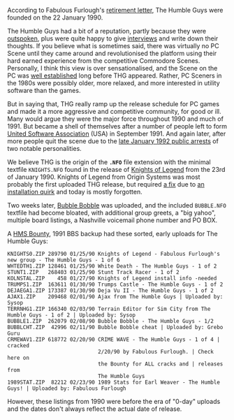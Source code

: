 According to Fabulous Furlough's [retirement letter](/f/b144a1), The Humble Guys were founded on the 22 January 1990.

The Humble Guys had a bit of a reputation, partly because they were [outspoken](/f/a93245), plus were quite happy to give [interviews](https://wayback.defacto2.net/the-scene-news-from-1999-september-14/interview-002.html) and write down their thoughts. If you believe what is sometimes said, there was virtually no PC Scene until they came around and revolutionised the platform using their hard earned experience from the competitive Commodore Scenes. Personally, I think this view is over sensationalised, and the Scene on the PC was [well established](/files/intro) long before THG appeared. Rather, PC Sceners in the 1980s were possibly older, more relaxed, and more interested in utility software than the games. 

But in saying that, THG really ramp up the release schedule for PC games and made it a more aggressive and competitive community, for good or ill. 
Many would argue they were the major force throughout 1990 and much of 1991. But became a shell of themselves after a number of people left to form [United Software Association](/g/united-software-association*fairlight) (USA) in September 1991. And again later, after more people quit the scene due to the [late January 1992 public arrests](/f/ab232ca) of two notable personalities.

We believe THG is the origin of the **`.NFO`** file extension with the minimal textfile `KNIGHTS.NFO` found in the release of [Knights of Legend](/f/ab3945) from the 23rd of January 1990. Knights of Legend from Origin Systems was most probably the first uploaded THG release, but required [a fix](/f/b02d22e) due to [an installation quirk](/f/b228b1a) and today is mostly forgotten. 

Two weeks later, [Bubble Bobble](/f/ab1eca6) was uploaded, and the included `BUBBLE.NFO` textfile had become bloated, with additional group greets, a "big yahoo", multiple board listings, a Nashville voicemail phone number and PO BOX.

A [HMS Bounty](/g/hms-bounty-bbs), 1991 BBS backup had these sorted, early uploads for The Humble Guys:

```
KNIGHTS0.ZIP 289790 01/25/90 Knights of Legend - Fabulous Furlough's new group - The Humble Guys - 1 of 6
WHTEDTH1.ZIP 128461 01/25/90 White Death - The Humble Guys - 1 of 2
STUNT1.ZIP   268403 01/25/90 Stunt Track Racer - 1 of 2
KOLNSTAL.ZIP    458 01/27/90 Knights of Legend install info -needed
TRUMPS1.ZIP  163611 01/30/90 Trumps Castle - The Humble Guys - 1 of 2
DEJAEGA1.ZIP 173387 01/30/90 Deja Vu II - The Humble Guys - 1 of 2
AJAX1.ZIP    209468 02/01/90 Ajax from The Humble Guys | Uploaded by: Sysop
TERRNHG1.ZIP 166340 02/03/90 Terrain Editor for Sim City from The Humble Guys - 1 of 2 | Uploaded by: Sysop
BUBBLE1.ZIP  262079 02/08/90 Bubble Bobble - The Humble Guys - 1/2
BUBBLCHT.ZIP  42996 02/11/90 Bubble Bobble cheat | Uploaded by: Grebo Guru
CRMEWAV1.ZIP 618772 02/20/90 CRIME WAVE - The Humble Guys - 1 of 4 | cracked
                             2/20/90 by Fabulous Furlough. | Check here on
                             the Bounty for ALL cracks and | releases from
                             The Humble Guys
1989STAT.ZIP  82212 02/23/90 1989 Stats for Earl Weaver - The Humble Guys! | Uploaded by: Fabulous Furlough
```

However, these listings from 1990 were before the era of "0-day" uploads and the dates don't always reflect the actual date of release.